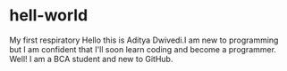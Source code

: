# hell-world
My first respiratory
Hello this is Aditya Dwivedi.I am new to programming but I am confident that I'll soon learn coding and become a programmer.
Well! I am a BCA student and new to GitHub.
